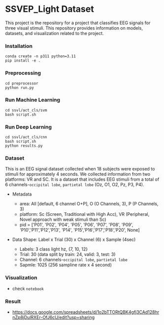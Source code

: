 # SSVEP_Light Dataset

This project is the repository for a project that classifies EEG signals for three visual stimuli. This repository provides information on models, datasets, and visualization related to the project.

### Installation

```
conda create -n p311 python=3.11
pip install -e .
```

### Preprocessing

```
cd preprocessor
python run.py
```

### Run Machine Learning

```
cd ssvl/act_cls/svm
bash script.sh
```

### Run Deep Learning
```
cd ssvl/act_cls/cnn
bash script.sh
python results.py
```

### Dataset

This is an EEG signal dataset collected when 18 subjects were exposed to stimuli for approximately 4 seconds. We collected information from two platforms: VR and SC. It is a dataset that includes EEG stimuli from a total of 6 channels-`occipital lobe`, `partietal lobe` (Oz, O1, O2, Pz, P3, P4).

- Metadata 
    - area: All [default, 6 channel O+P], O (O Channels, 3), P (P Channels, 3)
    - platform: Sc (Screen, Traditional with High Acc), VR (Peripheral, Novel approach with weak stimuli than Sc)
    - pid = ['P01', 'P02', 'P04', 'P05', 'P06', 'P07', 'P08', 'P09', 'P10','P11','P12','P13', 'P14', 'P15','P16','P17','P18','P20', None]

- Data Shape: Label x Trial (30) x Channel (6) x Sample (4sec)
    - Labels: 3 class light hz, {7, 10, 12}
    - Trial: 30 (data split by train: 24, valid: 3, test: 3)
    - Channel: 6 channels-`occipital lobe`, `partietal lobe`
    - Sapmle: 1025 (256 sampline rate x 4 second)

### Visualization

- check `notebook`

### Result

- https://docs.google.com/spreadsheets/d/1o2bTTORtQBK4gfj3CAd128hrnZp8jDulRXEr-OfJ6cU/edit?usp=sharing
